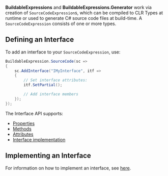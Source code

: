 **BuildableExpressions** and **BuildableExpressions.Generator** work via creation of 
`SourceCodeExpression`s, which can be compiled to CLR Types at runtime or used to generate C# source
code files at build-time. A `SourceCodeExpression` consists of one or more types.

## Defining an Interface

To add an interface to your `SourceCodeExpression`, use:

```csharp
BuildableExpression.SourceCode(sc =>
{
    sc.AddInterface("IMyInterface", itf =>
    {
        // Set interface attributes:
        itf.SetPartial();

        // Add interface members
    });
});
```

The Interface API supports:

- [Properties](Building-Properties)
- [Methods](Building-Methods)
- [Attributes](Building-Attributes)
- [Interface implementation](Implementing-Interfaces)

## Implementing an Interface

For information on how to implement an interface, see [here](Implementing-Interfaces).